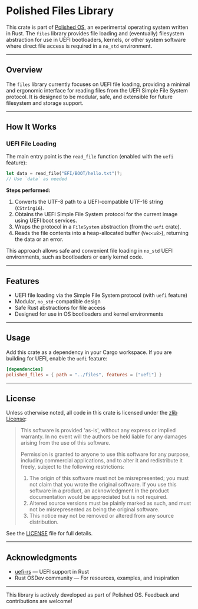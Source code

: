 # Polished Files Library

This crate is part of [Polished OS](../README.md), an experimental operating system written in Rust. The `files` library provides file loading and (eventually) filesystem abstraction for use in UEFI bootloaders, kernels, or other system software where direct file access is required in a `no_std` environment.

______________________________________________________________________

## Overview

The `files` library currently focuses on UEFI file loading, providing a minimal and ergonomic interface for reading files from the UEFI Simple File System protocol. It is designed to be modular, safe, and extensible for future filesystem and storage support.

______________________________________________________________________

## How It Works

### UEFI File Loading

The main entry point is the `read_file` function (enabled with the `uefi` feature):

```rust
let data = read_file("EFI/BOOT/hello.txt")?;
// Use `data` as needed
```

**Steps performed:**

1. Converts the UTF-8 path to a UEFI-compatible UTF-16 string (`CString16`).
1. Obtains the UEFI Simple File System protocol for the current image using UEFI boot services.
1. Wraps the protocol in a `FileSystem` abstraction (from the `uefi` crate).
1. Reads the file contents into a heap-allocated buffer (`Vec<u8>`), returning the data or an error.

This approach allows safe and convenient file loading in `no_std` UEFI environments, such as bootloaders or early kernel code.

______________________________________________________________________

## Features

- UEFI file loading via the Simple File System protocol (with `uefi` feature)
- Modular, `no_std`-compatible design
- Safe Rust abstractions for file access
- Designed for use in OS bootloaders and kernel environments

______________________________________________________________________

## Usage

Add this crate as a dependency in your Cargo workspace. If you are building for UEFI, enable the `uefi` feature:

```toml
[dependencies]
polished_files = { path = "../files", features = ["uefi"] }
```

______________________________________________________________________

## License

Unless otherwise noted, all code in this crate is licensed under the [zlib License](https://zlib.net/zlib_license.html):

> This software is provided 'as-is', without any express or implied warranty. In no event will the authors be held liable for any damages arising from the use of this software.
>
> Permission is granted to anyone to use this software for any purpose, including commercial applications, and to alter it and redistribute it freely, subject to the following restrictions:
>
> 1. The origin of this software must not be misrepresented; you must not claim that you wrote the original software. If you use this software in a product, an acknowledgment in the product documentation would be appreciated but is not required.
> 1. Altered source versions must be plainly marked as such, and must not be misrepresented as being the original software.
> 1. This notice may not be removed or altered from any source distribution.

See the [LICENSE](../LICENSE) file for full details.

______________________________________________________________________

## Acknowledgments

- [uefi-rs](https://github.com/rust-osdev/uefi-rs) — UEFI support in Rust
- Rust OSDev community — For resources, examples, and inspiration

______________________________________________________________________

This library is actively developed as part of Polished OS. Feedback and contributions are welcome!

